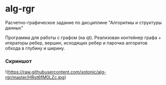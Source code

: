 # alg-rgr
Расчетно-графическое задание по дисциплине "Алгоритмы и структуры данных"

Программа для работы с графом (на qt).
Реализован контейнер графа + итераторы ребер, вершин, исходящих ребер и парочка алгоритов обхода в глубину и ширину.

### Скриншот
!(https://raw.githubusercontent.com/xotonic/alg-rgr/master/HRst6fM0LZc.jpg)
